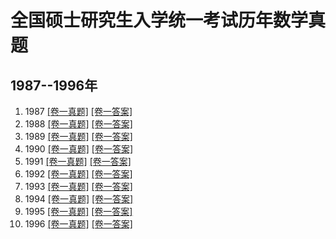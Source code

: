 # 全国硕士研究生入学统一考试历年数学真题

## 1987--1996年

1. 1987 <a href='./kysx/1987_1.html'>[卷一真题]</a> <a href='./kysx/jd1987_1.html'>[卷一答案]</a>
2. 1988 <a href='./kysx/1988_1.html'>[卷一真题]</a> <a href='./kysx/jd1988_1.html'>[卷一答案]</a>
3. 1989 <a href='./kysx/1989_1.html'>[卷一真题]</a> <a href='./kysx/jd1989_1.html'>[卷一答案]</a>
4. 1990 <a href='./kysx/1990_1.html'>[卷一真题]</a> <a href='./kysx/jd1990_1.html'>[卷一答案]</a>
5. 1991 <a href='./kysx/1991_1.html'>[卷一真题]</a> <a href='./kysx/jd1991_1.html'>[卷一答案]</a>
6. 1992 <a href='./kysx/1992_1.html'>[卷一真题]</a> <a href='./kysx/jd1992_1.html'>[卷一答案]</a>
7. 1993 <a href='./kysx/1993_1.html'>[卷一真题]</a> <a href='./kysx/jd1993_1.html'>[卷一答案]</a>
8. 1994 <a href='./kysx/1994_1.html'>[卷一真题]</a> <a href='./kysx/jd1994_1.html'>[卷一答案]</a>
9. 1995 <a href='./kysx/1995_1.html'>[卷一真题]</a> <a href='./kysx/jd1995_1.html'>[卷一答案]</a>
10. 1996 <a href='./kysx/1996_1.html'>[卷一真题]</a> <a href='./kysx/jd1996_1.html'>[卷一答案]</a>